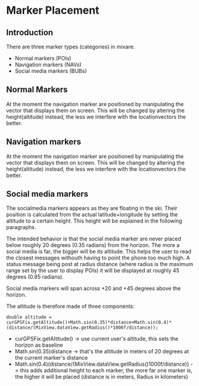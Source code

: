 # Marker Placement #
## Introduction ##
There are three marker types (categories) in mixare:
  * Normal markers (POIs)
  * Navigation markers (NAVs)
  * Social media markers (BUBs)

## Normal Markers ##
At the moment the navigation marker are positioned by manipulating the vector that displays them on screen. This will be changed by altering the height(altitude) instead, the less we interfere with the locationvectors the better.

## Navigation markers ##
At the moment the navigation marker are positioned by manipulating the vector that displays them on screen. This will be changed by altering the height(altitude) instead, the less we interfere with the locationvectors the better.

## Social media markers ##
The socialmedia markers appears as they are floating in the ski. Their position is calculated from the actual latitude+longitude by setting the altitude to a certain height. This height will be explained in the following paragraphs.

The intended behavior is that the social media marker are never placed below roughly 20 degrees (0.35 radians) from the horizon. The more a social media is far, the bigger will be its altitude. This helps the user to read the closest messages withouth having to point the phone too much high. A status message being post at radius distance (where radius is the maximum range set by the user to display POIs) it will be displayed at roughly 45 degrees (0.85 radians).

Social media markers will span across +20 and +45 degrees above the horizon.

The altitude is therefore made of three components:
```
double altitude = curGPSFix.getAltitude()+Math.sin(0.35)*distance+Math.sin(0.4)*(distance/(MixView.dataView.getRadius()*1000f/distance));
```
  * curGPSFix.getAltitude() -> use current user's altitude, this sets the horizon as baseline
  * Math.sin(0.35)distance -> that's the altitude in meters of 20 degrees at the current marker's distance
  * Math.sin(0.4)(distance/(MixView.dataView.getRadius()1000f/distance)) -> this adds additional height to each marker, the more far one marker is, the higher it will be placed (distance is in meters, Radius in kilometers)